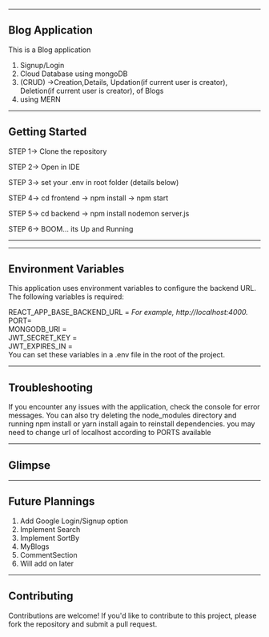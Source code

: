 
----------------------------------------
Blog Application
----------------------------------------
This is a Blog application 
1. Signup/Login
2. Cloud Database using mongoDB
3. (CRUD) ->Creation,Details, Updation(if current user is creator), Deletion(if current user is creator), of Blogs
4. using MERN
 

--------------------------------
Getting Started
--------------------------------

STEP 1->
Clone the repository

STEP 2->
Open in IDE

STEP 3->
set your .env in root folder (details below)

STEP 4->
cd frontend ->
npm install ->
npm start


STEP 5->
cd backend ->
npm install
nodemon server.js

STEP 6->
BOOM... its Up and Running

-------------------------------------

------------------------------------------------
Environment Variables
------------------------------------------------

This application uses environment variables to configure the backend URL.
The following variables is required:
</br>

REACT_APP_BASE_BACKEND_URL =  *For example, http://localhost:4000.*
</br>
PORT=
</br>
MONGODB_URI =
</br>
JWT_SECRET_KEY = 
</br>
JWT_EXPIRES_IN  = 
</br>
You can set these variables in a .env file in the root of the project.



------------------------------------------------
Troubleshooting
------------------------------------------------

If you encounter any issues with the application, check the console for error messages. You can also try deleting the node_modules directory and running npm install or yarn install again to reinstall dependencies.
you may need to change url of localhost according to PORTS available


------------------------------------
Glimpse
------------------------------------

-------------------------------------
Future Plannings 
-------------------------------------
1. Add Google Login/Signup option
2. Implement Search
3. Implement SortBy
4. MyBlogs
5. CommentSection
6. Will add on later
   
------------------------------------------------
Contributing
------------------------------------------------

Contributions are welcome! If you'd like to contribute to this project, please fork the repository and submit a pull request.
